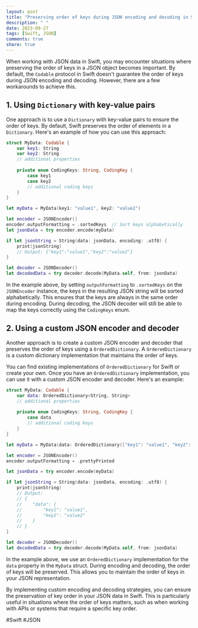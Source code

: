 ```yaml
---
layout: post
title: "Preserving order of keys during JSON encoding and decoding in Swift"
description: " "
date: 2023-09-27
tags: [Swift, JSON]
comments: true
share: true
---
```


When working with JSON data in Swift, you may encounter situations where preserving the order of keys in a JSON object becomes important. By default, the `Codable` protocol in Swift doesn't guarantee the order of keys during JSON encoding and decoding. However, there are a few workarounds to achieve this.

## 1. Using `Dictionary` with key-value pairs

One approach is to use a `Dictionary` with key-value pairs to ensure the order of keys. By default, Swift preserves the order of elements in a `Dictionary`. Here's an example of how you can use this approach:

```swift
struct MyData: Codable {
    var key1: String
    var key2: String
    // additional properties
    
    private enum CodingKeys: String, CodingKey {
        case key1
        case key2
        // additional coding keys
    }
}

let myData = MyData(key1: "value1", key2: "value2")

let encoder = JSONEncoder()
encoder.outputFormatting = .sortedKeys  // Sort keys alphabetically
let jsonData = try encoder.encode(myData)

if let jsonString = String(data: jsonData, encoding: .utf8) {
    print(jsonString)
    // Output: {"key1":"value1","key2":"value2"}
}

let decoder = JSONDecoder()
let decodedData = try decoder.decode(MyData.self, from: jsonData)
```

In the example above, by setting `outputFormatting` to `.sortedKeys` on the `JSONEncoder` instance, the keys in the resulting JSON string will be sorted alphabetically. This ensures that the keys are always in the same order during encoding. During decoding, the JSON decoder will still be able to map the keys correctly using the `CodingKeys` enum.

## 2. Using a custom JSON encoder and decoder

Another approach is to create a custom JSON encoder and decoder that preserves the order of keys using a `OrderedDictionary`. A `OrderedDictionary` is a custom dictionary implementation that maintains the order of keys.

You can find existing implementations of `OrderedDictionary` for Swift or create your own. Once you have an `OrderedDictionary` implementation, you can use it with a custom JSON encoder and decoder. Here's an example:

```swift
struct MyData: Codable {
    var data: OrderedDictionary<String, String>
    // additional properties
    
    private enum CodingKeys: String, CodingKey {
        case data
        // additional coding keys
    }
}

let myData = MyData(data: OrderedDictionary(["key1": "value1", "key2": "value2"]))

let encoder = JSONEncoder()
encoder.outputFormatting = .prettyPrinted

let jsonData = try encoder.encode(myData)

if let jsonString = String(data: jsonData, encoding: .utf8) {
    print(jsonString)
    // Output:
    // {
    //    "data": {
    //        "key1": "value1",
    //        "key2": "value2"
    //    }
    // }
}

let decoder = JSONDecoder()
let decodedData = try decoder.decode(MyData.self, from: jsonData)
```

In the example above, we use an `OrderedDictionary` implementation for the `data` property in the `MyData` struct. During encoding and decoding, the order of keys will be preserved. This allows you to maintain the order of keys in your JSON representation.

By implementing custom encoding and decoding strategies, you can ensure the preservation of key order in your JSON data in Swift. This is particularly useful in situations where the order of keys matters, such as when working with APIs or systems that require a specific key order.

#Swift #JSON